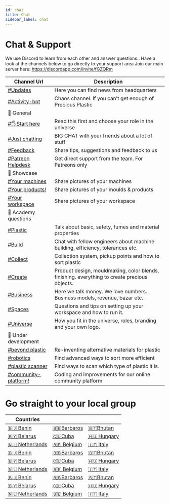 ```yaml
---
id: chat
title: Chat
sidebar_label: chat
---
```


<style>
:root {
  --highlight: rgb(131, 206, 235);
  --hover: rgb(131, 206, 235);
}
</style>


# Chat & Support

We use Discord to learn from each other and answer questions..
Have a look at the channels below to go directly to your support area
Join our main server here: https://discordapp.com/invite/fGZQRm



| Channel Url  |   Description     |
|----------|-------------|
|[#Updates](https://discord.gg/gJ7Yyk4)  |  Here you can find news from headquarters |
|[#Activity-bot](https://discord.gg/gDHhwFr)  |  Chaos channel. If you can’t get enough of Precious Plastic |
|💬 General||
| [#🖐Start here](https://discordapp.com/invite/rnx7m4t)        | Read this first and choose your role in the universe    |
| [#Just chatting](https://discordapp.com/invite/SSBrzeR)   |  BIG CHAT with your friends about a lot of stuff  |
| [#Feedback](https://discordapp.com/invite/cGZ5hKP)    | Share tips, suggestions and feedback to us |
| [#Patreon Helpdesk](https://discordapp.com/invite/wjVdtGW)  | Get direct support from the team. For Patreons only|
|💫 Showcase||
| [#Your machines](https://discord.gg/jhhZKDf)    | Share pictures of your machines|
| [#Your products!](https://discord.gg/KCBpcQB)  | Share pictures of your moulds & products|
| [#Your workspace](https://discord.gg/EA64M8k)   | Share pictures of your workspace|
|📓 Academy questions||
| [#Plastic](https://discordapp.com/invite/2vZB7Sj)     | Talk about basic, safety, fumes and material properties  |
| [#Build](https://discordapp.com/invite/XQDmQVT)   | Chat with fellow engineers about machine building, efficiency, tolerances etc.|
| [#Collect](https://discordapp.com/invite/kpnYaEr)   | Collection system, pickup points and how to sort plastic|
| [#Create](https://discordapp.com/invite/yhmfzTZ)    | Product design, mouldmaking, color blends, finishing. everything to create precious objects.|
| [#Business](https://discordapp.com/invite/n5d8Vrr)   | Here we talk money. We love numbers. Business models, revenue, bazar etc.|
| [#Spaces](https://discordapp.com/invite/p92s237)   | Questions and tips on setting up your workspace and how to run it.|
| [#Universe](https://discordapp.com/invite/QUw8A3w)  | How you fit in the universe, roles, branding and your own logo.|
|💪 Under development||
| [#beyond plastic](https://discordapp.com/invite/SfTmtKP) |  Re-inventing alternative materials for plastic|
| [#robotics](https://discordapp.com/invite/5UYM4Sd)   |Find advanced ways to sort more efficient|
| [#plastic scanner](https://discordapp.com/invite/Khxfgg7) |  Find ways to scan which type of plastic it is.|
| [#community-platform!](https://discordapp.com/invite/)    |Coding and improvements for our online community platform|


# Go straight to your local group

| Countries  |        |  |
|----------|-------------|-------------|
| [🇧🇯 Benin](http://google.com)  | [🇧🇧Barbaros](http://google.com)|[🇧🇹Bhutan](http://google.com)|
| [🇧🇾 Belarus](http://google.com)  | [🇨🇺Cuba](http://google.com)|[🇭🇺 Hungary](http://google.com)|
| [🇳🇱 Netherlands](http://google.com)  | [🇧🇪 Belgium](http://google.com)|[🇮🇹 Italy](http://google.com)|
| [🇧🇯 Benin](http://google.com)  | [🇧🇧Barbaros](http://google.com)|[🇧🇹Bhutan](http://google.com)|
| [🇧🇾 Belarus](http://google.com)  | [🇨🇺Cuba](http://google.com)|[🇭🇺 Hungary](http://google.com)|
| [🇳🇱 Netherlands](http://google.com)  | [🇧🇪 Belgium](http://google.com)|[🇮🇹 Italy](http://google.com)|
| [🇧🇯 Benin](http://google.com)  | [🇧🇧Barbaros](http://google.com)|[🇧🇹Bhutan](http://google.com)|
| [🇧🇾 Belarus](http://google.com)  | [🇨🇺Cuba](http://google.com)|[🇭🇺 Hungary](http://google.com)|
| [🇳🇱 Netherlands](http://google.com)  | [🇧🇪 Belgium](http://google.com)|[🇮🇹 Italy](http://google.com)|
